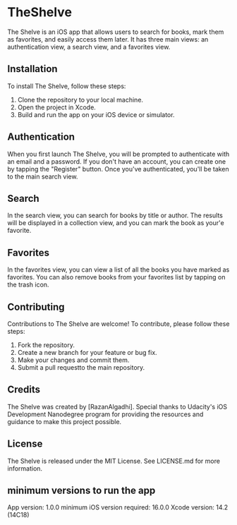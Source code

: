 # TheShelve
The Shelve is an iOS app that allows users to search for books, mark them as favorites, and easily access them later. It has three main views: an authentication view, a search view, and a favorites view.

## Installation
To install The Shelve, follow these steps:
1. Clone the repository to your local machine.
2. Open the project in Xcode.
3. Build and run the app on your iOS device or simulator.

## Authentication
When you first launch The Shelve, you will be prompted to authenticate with an email and a password. If you don't have an account, you can create one by tapping the "Register" button. Once you've authenticated, you'll be taken to the main search view.

## Search
In the search view, you can search for books by title or author. The results will be displayed in a collection view, and you can mark the book as your'e favorite.

## Favorites
In the favorites view, you can view a list of all the books you have marked as favorites. You can also remove books from your favorites list by tapping on the trash icon.

## Contributing
Contributions to The Shelve are welcome! To contribute, please follow these steps:
1. Fork the repository.
2. Create a new branch for your feature or bug fix.
3. Make your changes and commit them.
4. Submit a pull requestto the main repository.

## Credits
The Shelve was created by [RazanAlgadhi]. Special thanks to Udacity's iOS Development Nanodegree program for providing the resources and guidance to make this project possible.

## License
The Shelve is released under the MIT License. See LICENSE.md for more information.


## minimum versions to run the app
App version: 1.0.0
minimum iOS version required: 16.0.0
Xcode version: 14.2 (14C18)
